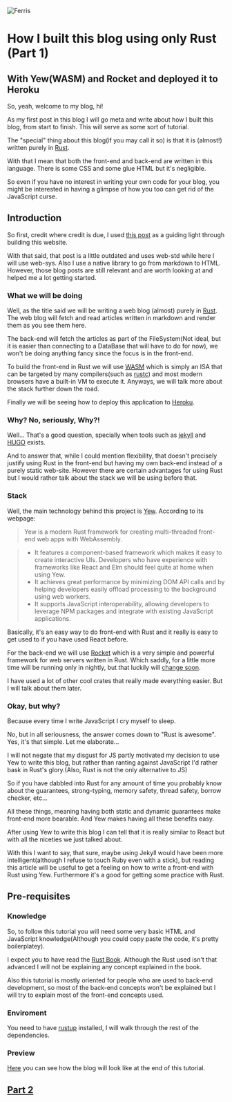 ![Ferris](articles/img/cuddlyferris.svg#portrait)

# How I built this blog using only Rust (Part 1)
## With Yew(WASM) and Rocket and deployed it to Heroku

So, yeah, welcome to my blog, hi!

As my first post in this blog I will go meta and write about how I built this blog, from start to finish. This will serve as some sort of tutorial.

The "special" thing about this blog(if you may call it so) is that it is (almost!) written purely in [Rust](https://www.rust-lang.org/).

With that I mean that both the front-end and back-end are written in this language. There is some CSS and some glue HTML but it's negligible. 

So even if you have no interest in writing your own code for your blog, you might be interested in having a glimpse of how you too can get rid of the JavaScript curse.


## Introduction

So first, credit where credit is due, I used [this post](https://www.steadylearner.com/blog/read/How-to-render-blog-posts-with-Rust-Yew-mounted-API) as a guiding light through building this website.

With that said, that post is a little outdated and uses web-std while here I will use web-sys. Also I use a native library to go from markdown to HTML. However, those blog posts are still relevant and are worth looking at and helped me a lot getting started.

### What we will be doing

Well, as the title said we will be writing a web blog (almost) purely in [Rust](https://www.rust-lang.org/). The web blog will fetch and read articles written in markdown and render them as you see them here.

The back-end will fetch the articles as part of the FileSystem(Not ideal, but it is easier than connecting to a DataBase that will have to do for now), we won't be doing anything fancy since the focus is in the front-end.

To build the front-end in Rust we will use [WASM](https://webassembly.org/) which is simply an ISA that can be targeted by many compilers(such as [rustc](https://doc.rust-lang.org/rustc/index.html)) and most modern browsers have a built-in VM to execute it. Anyways, we will talk more about the stack further down the road.

Finally we will be seeing how to deploy this application to [Heroku](https://heroku.com/).

### Why? No, seriously, Why?!

Well... That's a good question, specially when tools such as [jekyll](https://jekyllrb.com/) and [HUGO](https://gohugo.io/) exists.

And to answer that, while I could mention flexibility, that doesn't precisely justify using Rust in the front-end but having my own back-end instead of a purely static web-site. However there are certain advantages for using Rust but I would rather talk about the stack we will be using before that.

### Stack

Well, the main technology behind this project is [Yew](https://yew.rs/). According to its webpage:

> Yew is a modern Rust framework for creating multi-threaded front-end web apps with WebAssembly.

>  * It features a component-based framework which makes it easy to create interactive UIs. Developers who have experience with frameworks like React and Elm should feel quite at home when using Yew.
>  * It achieves great performance by minimizing DOM API calls and by helping developers easily offload processing to the background using web workers.
>  * It supports JavaScript interoperability, allowing developers to leverage NPM packages and integrate with existing JavaScript applications.

Basically, it's an easy way to do front-end with Rust and it really is easy to get used to if you have used React before.

For the back-end we will use [Rocket](https://rocket.rs/) which is a very simple and powerful framework for web servers written in Rust. Which saddly, for a little more time will be running only in nightly, but that luckily will [change soon](https://github.com/SergioBenitez/Rocket/issues/19).

I have used a lot of other cool crates that really made everything easier. But I will talk about them later.

### Okay, but why?

Because every time I write JavaScript I cry myself to sleep.

No, but in all seriousness, the answer comes down to "Rust is awesome". Yes, it's that simple. Let me elaborate...

I will not negate that my disgust for JS partly motivated my decision to use Yew to write this blog, but rather than ranting against JavaScript I'd rather bask in Rust's glory.(Also, Rust is not the only alternative to JS)

So if you have dabbled into Rust for any amount of time you probably know about the guarantees, strong-typing, memory safety, thread safety, borrow checker, etc...

All these things, meaning having both static and dynamic guarantees make front-end more bearable. And Yew makes having all these benefits easy.

After using Yew to write this blog I can tell that it is really similar to React but with all the niceties we just talked about. 

With this I want to say, that sure, maybe using Jekyll would have been more intelligent(although I refuse to touch Ruby even with a stick), but reading this article will be useful to get a feeling on how to write a front-end with Rust using Yew. Furthermore it's a good for getting some practice with Rust.

## Pre-requisites

### Knowledge

So, to follow this tutorial you will need some very basic HTML and JavaScript knowledge(Although you could copy paste the code, it's pretty boilerplatey).

I expect you to have read the [Rust Book](https://doc.rust-lang.org/stable/book/). Although the Rust used isn't that advanced I will not be explaining any concept explained in the book.

Also this tutorial is mostly oriented for people who are used to back-end development, so most of the back-end concepts won't be explained but I will try to explain most of the front-end concepts used.

### Enviroment

You need to have [rustup](https://rustup.rs/) installed, I will walk through the rest of the dependencies.

### Preview

[Here](https://taping-memory-test-blog.herokuapp.com/) you can see how the blog will look like at the end of this tutorial.

## [Part 2](#articles/2_how_to_create_a_blog_with_yew(wasm)_rocket_and_deploy_it_to_heroku(part_2).md)
